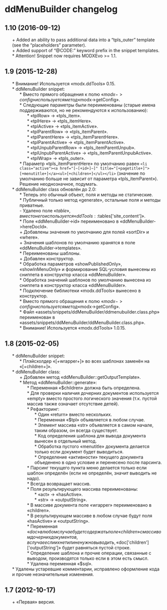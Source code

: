 # ddMenuBuilder changelog
## 1.10 (2016-09-12)
* \+ Added an ability to pass additional data into a “tpls_outer” template (see the “placeholders” parameter).
* \+ Added support of “@CODE:” keyword prefix in the snippet templates.
* \* Attention! Snippet now requires MODXEvo >= 1.1.

## 1.9 (2015-12-28)
* \* Внимание! Используется «modx.ddTools» 0.15.
* \* ddMenuBuilder snippet:
	* \* Вместо прямого обращения к полю «$modx->config» используется метод «$modx->getConfig».
	* \* Следующие параметры были переименованы (старые имена поддерживаются, но не рекомендуются к использованию):
		* \* «tplRow» → «tpls_item».
		* \* «tplHere» → «tpls_itemHere».
		* \* «tplActive» → «tpls_itemActive».
		* \* «tplParentRow» → «tpls_itemParent».
		* \* «tplParentHere» → «tpls_itemParentHere».
		* \* «tplParentActive» → «tpls_itemParentActive».
		* \* «tplUnpubParentRow» → «tpls_itemParentUnpub».
		* \* «tplUnpubParentActive» → «tpls_itemParentUnpubActive».
		* \* «tplWrap» → «tpls_outer».
	* \* Параметр «tpls_itemParentHere» по умолчанию равен `<li class="active"><a href="[~[+id+]~]" title="[+pagetitle+]">[+menutitle+]</a><ul>[+children+]</ul></li>` (значение по умолчанию больше не зависит от параметра «tpls_itemParent»). Решение неоднозначное, подумать.
* \* ddMenuBuilder class обновлён до 2.0:
	* \* Теперь это обычный объект, поля и методы не статические.
	* \* Публичный только метод «generate», остальные поля и методы приватные.
	* \- Удалено поле «$table», вместо него используется «ddTools::$tables['site_content']».
	* \* Поле «ddMenuBuilder->id» переименовано в «ddMenuBuilder->hereDocId».
	* \+ Добавлены значения по умолчанию для полей «sortDir» и «where».
	* \+ Значения шаблонов по умолчанию хранятся в поле «ddMenuBuilder->templates».
	* \* Переименованы шаблоны.
	* \+ Добавлен конструктор.
	* \* Обработка параметров «showPublishedOnly», «showInMenuOnly» и формирование SQL-условия вынесены из сниппета в конструктор класса «ddMenuBuilder».
	* \* Обработка значений шаблонов по умолчанию вынесена из сниппета в конструктор класса «ddMenuBuilder».
	* \* Подключение библиотеки «modx.ddTools» вынесено в конструктор.
	* \* Вместо прямого обращения к полю «$modx->config» используется метод «$modx->getConfig».
	* \* Файл «assets/snippets/ddMenuBuilder/ddmenubuilder.class.php» переименован в «assets/snippets/ddMenuBuilder/ddMenuBuilder.class.php».
	* \* Внимание! Используется «modx.ddTools» 1.0.15.

## 1.8 (2015-02-05)
* \* ddMenuBuilder snippet:
	* \* Плэйсхолдер «[+wrapper+]» во всех шаблонах заменён на «[+children+]».
* \* ddMenuBuilder class:
	* \+ Добавлен метод «ddMenuBuilder::getOutputTemplate».
	* \* Метод «ddMenuBuilder::generate»:
		* \* Переменная «$children» должна быть определена.
		* \* Для проверки наличия дочерних документов используется «empty» вместо простого логического значения (т.к. пустой массив также означает отсутствие детей).
		* \* Рефакторинг:
			* \* Один «return» вместо нескольких.
			* \* Переменная «$tpl» объявляется в любом случае.
			* \* Элемент массива «str» объявляется в самом начале, таким образом, он всегда существует.
			* \* Код определения шаблона для вывода документа вынесен в отдельный метод.
			* \* Обработка пустого «menutitle» документа делается только если документ будет выводиться.
			* \* Определение «активности» текущего документа объеденено в одно условие и перенесено после парсинга.
		* \* Парсинг текущего пункта меню делается только если шаблон определён (если не определён, значит выводить не надо).
		* \* Всегда возвращает массив.
		* \* Поля результирующего массива переименованы:
			* \* «act» → «hasActive».
			* \* «str» → «outputString».
		* \* В массиве документа поле «wrapper» переименовано в «children».
		* \* В результирующем массиве в любом случае будут поля «hasActive» и «outputString».
		* \* Переменная «$doc» в любом случае будет содержать поле «children» с массивом дочерних документов, в случае если их нет или не нужно выводить, «$doc['children']['outputString']» будет равняться пустой строке.
		* \* Определение шаблона и прочие операции, связанные с выводом, производятся только если в этом есть смысл.
		* \* Удалена переменная «$sql».
* \* Удалены устаревшие комментарии, исправлено оформление кода и прочие незначительные изменения.

## 1.7 (2012-10-17)
* \+ «Первая» версия.

<style>ul{list-style:none;}</style>